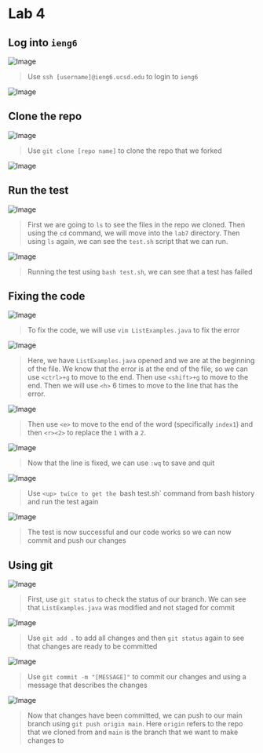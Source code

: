 # Lab 4

## Log into `ieng6`
![Image](img/1.png)
> Use `ssh [username]@ieng6.ucsd.edu` to login to `ieng6`

![Image](img/2.png)

## Clone the repo
![Image](img/3.png)
> Use `git clone [repo name]` to clone the repo that we forked

![Image](img/4.png)

## Run the test
![Image](img/5.png)
> First we are going to `ls` to see the files in the repo we cloned. Then using the `cd` command, we will move into the `lab7` directory. Then using `ls` again, we can see the `test.sh` script that we can run.

![Image](img/6.png)
> Running the test using `bash test.sh`, we can see that a test has failed

## Fixing the code
![Image](img/7.png)
> To fix the code, we will use `vim ListExamples.java` to fix the error

![Image](img/8.png)
> Here, we have `ListExamples.java` opened and we are at the beginning of the file. We know that the error is at the end of the file, so we can use `<ctrl>+g` to move to the end. Then use `<shift>+g` to move to the end. Then we will use `<h>` 6 times to move to the line that has the error.

![Image](img/9.png)
> Then use `<e>` to move to the end of the word (specifically `index1`) and then `<r><2>` to replace the `1` with a `2`.

![Image](img/10.png)
> Now that the line is fixed, we can use `:wq` to save and quit

![Image](img/11.png)
> Use `<up> twice to get the `bash test.sh` command from bash history and run the test again

![Image](img/12.png)
> The test is now successful and our code works so we can now commit and push our changes

## Using git
![Image](img/13.png)
> First, use `git status` to check the status of our branch. We can see that `ListExamples.java` was modified and not staged for commit

![Image](img/14.png)
> Use `git add .` to add all changes and then `git status` again to see that changes are ready to be committed

![Image](img/15.png)
> Use `git commit -m "[MESSAGE]"` to commit our changes and using a message that describes the changes

![Image](img/16.png)
> Now that changes have been committed, we can push to our main branch using `git push origin main`. Here `origin` refers to the repo that we cloned from and `main` is the branch that we want to make changes to
